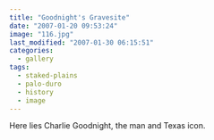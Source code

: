 ```yaml
---
title: "Goodnight's Gravesite"
date: "2007-01-20 09:53:24"
image: "116.jpg"
last_modified: "2007-01-30 06:15:51"
categories:
  - gallery
tags:
  - staked-plains
  - palo-duro
  - history
  - image  
---
```


Here lies Charlie Goodnight, the man and Texas icon.
